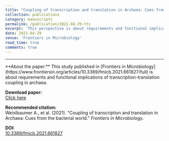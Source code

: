 ```yaml
---
title: "Coupling of transcription and translation in Archaea: Cues from the bacterial world"
collection: publications
category: manuscripts
permalink: /publication/2021-04-29-ttc
excerpt: 'This perspective is about requirements and functional implications of transcription-translation coupling in archaea.'
date: 2021-04-29
venue: 'Frontiers in Microbiology'
read_time: true
comments: true
---  
```


<hr />
**About the paper:**   
This study published in [Frontiers in Microbiology](https://www.frontiersin.org/articles/10.3389/fmicb.2021.661827/full) is about requirements and functional implications of transcription-translation coupling in archaea.

**Download paper:**   
[Click here](http://felixgrunberger.github.io/files/fmicb-12-661827.pdf)

**Recommended citation:**   
Weixlbaumer A., et al. (2021). &quot;Coupling of transcription and translation in Archaea: Cues from the bacterial world.&quot; <i>Frontiers in Microbiology</i>.

**DOI:**  
[10.3389/fmicb.2021.661827](https://doi.org/10.3389/fmicb.2021.661827)